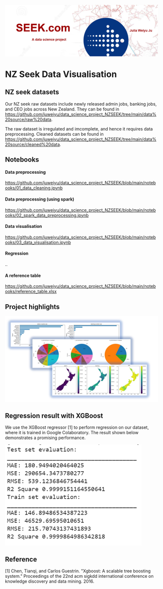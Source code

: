 ![alt text](https://github.com/juweiyu/data_science_project_NZSEEK/blob/main/images/nzseek_logo.jpg)

# NZ Seek Data Visualisation

## NZ seek datasets
Our NZ seek raw datasets include newly released admin jobs, banking jobs, and CEO jobs across New Zealand. They can be found in https://github.com/juweiyu/data_science_project_NZSEEK/tree/main/data%20source/raw%20data.

The raw dataset is irregulated and imcomplete, and hence it requires data preprocessing. Cleaned datasets can be found in  https://github.com/juweiyu/data_science_project_NZSEEK/tree/main/data%20source/cleaned%20data.

## Notebooks
#### Data preprocessing
https://github.com/juweiyu/data_science_project_NZSEEK/blob/main/notebooks/01_data_cleaning.ipynb

#### Data preprocessing (using spark)
https://github.com/juweiyu/data_science_project_NZSEEK/blob/main/notebooks/02_spark_data_preprocessing.ipynb


#### Data visualisation
https://github.com/juweiyu/data_science_project_NZSEEK/blob/main/notebooks/03_data_visualisation.ipynb

#### Regression
..


#### A reference table
https://github.com/juweiyu/data_science_project_NZSEEK/blob/main/notebooks/reference_table.xlsx

## Project highlights

![alt text](https://github.com/juweiyu/data_science_project_NZSEEK/blob/main/images/highlights.jpg)

## Regression result with XGBoost
We use the XGBoost regressor [1] to perform regression on our dataset, where it is trained in Google Colaboratory. The result shown below demonstrates a promising performance. 

![alt text](https://github.com/juweiyu/data_science_project_NZSEEK/blob/main/images/result_boost.png)


## Reference
[1] Chen, Tianqi, and Carlos Guestrin. "Xgboost: A scalable tree boosting system." Proceedings of the 22nd acm sigkdd international conference on knowledge discovery and data mining. 2016.

